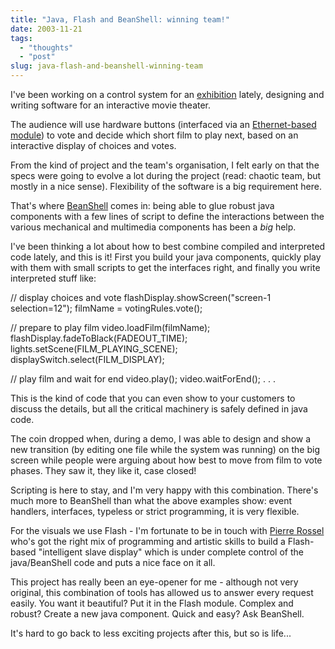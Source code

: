 ```yaml
---
title: "Java, Flash and BeanShell: winning team!"
date: 2003-11-21
tags: 
  - "thoughts"
  - "post"
slug: java-flash-and-beanshell-winning-team
---
```


I've been working on a control system for an [exhibition](http://www.archimob.ch/) lately, designing and writing software for an interactive movie theater.

The audience will use hardware buttons (interfaced via an [Ethernet-based module](http://barix.com/)) to vote and decide which short film to play next, based on an interactive display of choices and votes.

From the kind of project and the team's organisation, I felt early on that the specs were going to evolve a lot during the project (read: chaotic team, but mostly in a nice sense). Flexibility of the software is a big requirement here.

That's where [BeanShell](http://www.beanshell.org/) comes in: being able to glue robust java components with a few lines of script to define the interactions between the various mechanical and multimedia components has been a _big_ help.

I've been thinking a lot about how to best combine compiled and interpreted code lately, and this is it! First you build your java components, quickly play with them with small scripts to get the interfaces right, and finally you write interpreted stuff like:

// display choices and vote
flashDisplay.showScreen("screen-1 selection=12");
filmName = votingRules.vote();

// prepare to play film
video.loadFilm(filmName);
flashDisplay.fadeToBlack(FADEOUT\_TIME);
lights.setScene(FILM\_PLAYING\_SCENE);
displaySwitch.select(FILM\_DISPLAY);

// play film and wait for end
video.play();
video.waitForEnd();
. . .

This is the kind of code that you can even show to your customers to discuss the details, but all the critical machinery is safely defined in java code.

The coin dropped when, during a demo, I was able to design and show a new transition (by editing one file while the system was running) on the big screen while people were arguing about how best to move from film to vote phases. They saw it, they like it, case closed!

Scripting is here to stay, and I'm very happy with this combination. There's much more to BeanShell than what the above examples show: event handlers, interfaces, typeless or strict programming, it is very flexible.

For the visuals we use Flash - I'm fortunate to be in touch with [Pierre Rossel](http://www.prossel.com) who's got the right mix of programming and artistic skills to build a Flash-based "intelligent slave display" which is under complete control of the java/BeanShell code and puts a nice face on it all.

This project has really been an eye-opener for me - although not very original, this combination of tools has allowed us to answer every request easily. You want it beautiful? Put it in the Flash module. Complex and robust? Create a new java component. Quick and easy? Ask BeanShell.

It's hard to go back to less exciting projects after this, but so is life...
